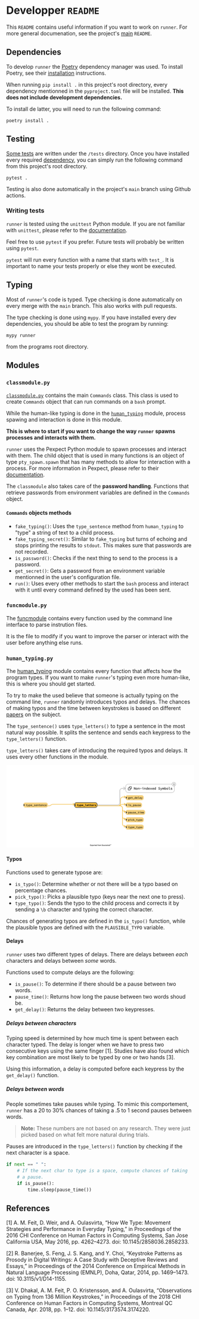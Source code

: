 # Developper `README`

This `README` contains useful information if you want to work
on `runner`. For more general documenation, see the project's
[main](../README.md) `README`.

## Dependencies

To develop `runner` the [Poetry](https://python-poetry.org) dependency
manager was used. To install Poetry, see their
[installation](https://python-poetry.org/docs/#installation) instructions.

When running `pip install .` in this project's root
directory, every dependency mentionned in the `pyproject.toml` file
will be installed. **This does not include development dependencies.**

To install de latter, you will need to run the following command:

```shell
poetry install .
```

## Testing

[Some tests](./tests) are written under the `/tests` directory.
Once you have installed every required [dependency](#dependencies),
you can simply run the following command from this project's root
directory.

```shell
pytest .
```

Testing is also done automatically in the project's `main` branch
using Github actions.

### Writing tests

`runner` is tested using the `unittest` Python module. If you
are not familiar with `unittest`, please refer to the
[documentation](https://docs.python.org/3/library/unittest.html).

Feel free to use `pytest` if you prefer. Future tests will probably
be written using `pytest`.

`pytest` will run every function with a name that starts with
`test_`. It is important to name your tests properly or else
they wont be executed.

## Typing

Most of `runner`'s code is typed. Type checking is done automatically
on every merge with the `main` branch. This also works with pull
requests.

The type checking is done using `mypy`. If you have installed every
dev dependencies, you should be able to test the program by running:

```shell
mypy runner
```

from the programs root directory.

## Modules

### `classmodule.py`

[`classmodule.py`](classmodule.py) contains the main `Commands`
class. This class is used to create `Commands` object that can
run commands on a `bash` prompt.

While the human-like typing is done in the
[`human_typing`](#human_typingpy) module, process spawing and
interaction is done in this module.

**This is where to start if you want to change the way `runner`**
**spawns processes and interacts with them.**

`runner` uses the Pexpect Python module to spawn processes and
interact with them. The child object that is used in many functions
is an object of type `pty_spawn.spawn` that has many methods to
allow for interaction with a process. For more information in Pexpect,
please refer to their [documentation](https://pexpect.readthedocs.io/en/stable/).

The `classmodule` also takes care of the **password handling**.
Functions that retrieve passwords from environment variables are
defined in the `Commands` object.

#### `Commands` objects methods

* `fake_typing()`: Uses the `type_sentence` method from `human_typing` to
  "type" a string of text to a child process.
* `fake_typing_secret()`: Similar to `fake_typing` but turns of echoing
  and stops printing the results to `stdout`. This makes sure that passwords
  are not recorded.
* `is_password()`: Checks if the next thing to send to the process is a
  password.
* `get_secret()`: Gets a password from an environment variable mentionned
  in the user's configuration file.
* `run()`: Uses every other methods to start the `bash` process and
  interact with it until every command defined by the used has been
  sent.

### `funcmodule.py`

The [funcmodule](funcmodule.py) contains every function used by
the command line interface to parse instrution files.

It is the file to modify if you want to improve the parser or
interact with the user before anything else runs.

### `human_typing.py`

The [human_typing](human_typing.py) module contains every function
that affects how the program types. If you want to make `runner`'s
typing even more human-like, this is where you should get started.

To try to make the used believe that someone is actually typing
on the command line, `runner` randomly introduces typos and delays.
The chances of making typos and the time between keystrokes is
based on different [papers](#references) on the subject.

The `type_sentence()` uses `type_letters()` to type a sentence in 
the most natural way possible. It splits the sentence and sends 
each keypress to the `type_letters()` function.

`type_letters()` takes care of introducing the required typos and
delays. It uses every other functions in the module.

![Functions sequence diagram](../samples/img/sequence-diagram.png)

#### Typos

Functions used to generate typose are:

* `is_typo()`: Determine whether or not there will be a typo based
  on percentage chances.
* `pick_typo()`: Picks a plausible typo (keys near the next one to
  press).
* `type_typo()`: Sends the typo to the child process and corrects it
  by sending a `\b` character and typing the correct character.

Chances of generating typos are defined in the `is_typo()` function,
while the plausible typos are defined with the `PLAUSIBLE_TYPO`
variable.

#### Delays

`runner` uses two different types of delays. There are delays
between *each* characters and delays between *some* words.

Functions used to compute delays are the following:

* `is_pause()`: To determine if there should be a pause between
  two words.
* `pause_time()`: Returns how long the pause between two words
  shoud be.
* `get_delay()`: Returns the delay between two keypresses.

##### Delays between characters

Typing speed is determined by how much time is spent between
each character typed. The delay is longer when we have to press
two consecutive keys using the same finger [1]. Studies have also
found which key combination are most likely to be typed by one or
two hands [3].

Using this information, a delay is computed before each keypress
by the `get_delay()` function.

##### Delays between words

People sometimes take pauses while typing. To mimic this comportement,
`runner` has a 20 to 30% chances of taking a .5 to 1 second pauses
between words.

> **Note:** These numbers are not based on any research. They were
> just picked based on what felt more natural during trials.

Pauses are introduced in the `type_letters()` function by checking
if the next character is a space.

```python
if next == " ":
    # If the next char to type is a space, compute chances of taking
    # a pause.
    if is_pause():
        time.sleep(pause_time())
```

## References

[1] A. M. Feit, D. Weir, and A. Oulasvirta, “How We Type: Movement Strategies and Performance in Everyday Typing,” in Proceedings of the 2016 CHI Conference on Human Factors in Computing Systems, San Jose California USA, May 2016, pp. 4262–4273. doi: 10.1145/2858036.2858233.

[2] R. Banerjee, S. Feng, J. S. Kang, and Y. Choi, “Keystroke Patterns as Prosody in Digital Writings: A Case Study with Deceptive Reviews and Essays,” in Proceedings of the 2014 Conference on Empirical Methods in Natural Language Processing (EMNLP), Doha, Qatar, 2014, pp. 1469–1473. doi: 10.3115/v1/D14-1155.

[3] V. Dhakal, A. M. Feit, P. O. Kristensson, and A. Oulasvirta, “Observations on Typing from 136 Million Keystrokes,” in Proceedings of the 2018 CHI Conference on Human Factors in Computing Systems, Montreal QC Canada, Apr. 2018, pp. 1–12. doi: 10.1145/3173574.3174220.
